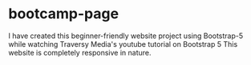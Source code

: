 # bootcamp-page
I have created this beginner-friendly website project using Bootstrap-5 while watching Traversy Media's youtube tutorial on Bootstrap 5
This website is completely responsive in nature.
